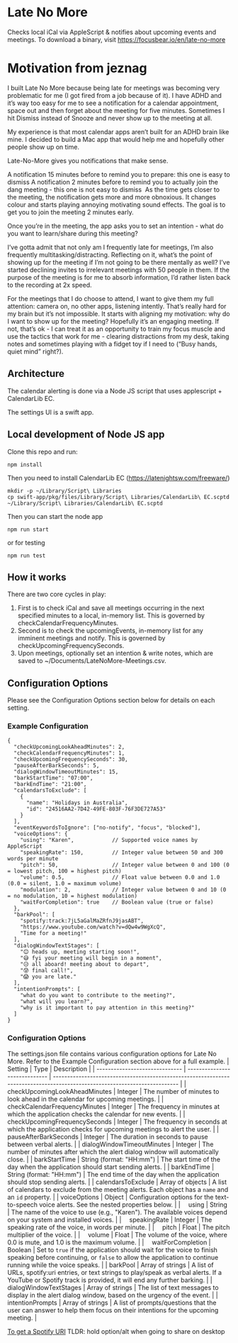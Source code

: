 # Late No More

Checks local iCal via AppleScript & notifies about upcoming events and meetings. To download a binary, visit https://focusbear.io/en/late-no-more

# Motivation from jeznag

I built Late No More because being late for meetings was becoming very problematic for me (I got fired from a job because of it). I have ADHD and it’s way too easy for me to see a notification for a calendar appointment, space out and then forget about the meeting for five minutes. Sometimes I hit Dismiss instead of Snooze and never show up to the meeting at all.

My experience is that most calendar apps aren’t built for an ADHD brain like mine. I decided to build a Mac app that would help me and hopefully other people show up on time.

Late-No-More gives you notifications that make sense.

A notification 15 minutes before to remind you to prepare: this one is easy to dismiss
A notification 2 minutes before to remind you to actually join the dang meeting - this one is not easy to dismiss
‍
As the time gets closer to the meeting, the notification gets more and more obnoxious. It changes colour and starts playing annoying motivating sound effects. The goal is to get you to join the meeting 2 minutes early.

Once you’re in the meeting, the app asks you to set an intention - what do you want to learn/share during this meeting?

I’ve gotta admit that not only am I frequently late for meetings, I’m also frequently multitasking/distracting. Reflecting on it, what’s the point of showing up for the meeting if I’m not going to be there mentally as well? I’ve started declining invites to irrelevant meetings with 50 people in them. If the purpose of the meeting is for me to absorb information, I’d rather listen back to the recording at 2x speed.

‍For the meetings that I do choose to attend, I want to give them my full attention: camera on, no other apps, listening intently. That’s really hard for my brain but it’s not impossible. It starts with aligning my motivation: why do I want to show up for the meeting? Hopefully it’s an engaging meeting. If not, that’s ok - I can treat it as an opportunity to train my focus muscle and use the tactics that work for me - clearing distractions from my desk, taking notes and sometimes playing with a fidget toy if I need to (“Busy hands, quiet mind” right?).

## Architecture

The calendar alerting is done via a Node JS script that uses applescript + CalendarLib EC. 

The settings UI is a swift app.

## Local development of Node JS app

Clone this repo and run:

`npm install`

Then you need to install CalendarLib EC (https://latenightsw.com/freeware/)

```
mkdir -p ~/Library/Script\ Libraries
cp swift-app/pkg/files/Library/Script\ Libraries/CalendarLib\ EC.scptd ~/Library/Script\ Libraries/CalendarLib\ EC.scptd
```

Then you can start the node app

`npm run start`

or for testing

`npm run test`

## How it works

There are two core cycles in play:

1. First is to check iCal and save all meetings occurring in the next specified minutes to a local, in-memory list. This is governed by checkCalendarFrequencyMinutes.
2. Second is to check the upcomingEvents, in-memory list for any imminent meetings and notify. This is governed by checkUpcomingFrequencySeconds.
3. Upon meetings, optionally set an intention & write notes, which are saved to ~/Documents/LateNoMore-Meetings.csv.

## Configuration Options

Please see the Configuration Options section below for details on each setting.

### Example Configuration

```
{
  "checkUpcomingLookAheadMinutes": 2,
  "checkCalendarFrequencyMinutes": 1,
  "checkUpcomingFrequencySeconds": 30,
  "pauseAfterBarkSeconds": 5,
  "dialogWindowTimeoutMinutes": 15,
  "barkStartTime": "07:00",
  "barkEndTime": "21:00",
  "calendarsToExclude": [
    {
      "name": "Holidays in Australia",
      "id": "24516AA2-7D42-49FE-803F-76F3DE727A53"
    }
  ],
  "eventKeywordsToIgnore": ["no-notify", "focus", "blocked"],
  "voiceOptions": {
    "using": "Karen",            // Supported voice names by AppleScript
    "speakingRate": 150,         // Integer value between 50 and 300 words per minute
    "pitch": 50,                 // Integer value between 0 and 100 (0 = lowest pitch, 100 = highest pitch)
    "volume": 0.5,               // Float value between 0.0 and 1.0 (0.0 = silent, 1.0 = maximum volume)
    "modulation": 2,             // Integer value between 0 and 10 (0 = no modulation, 10 = highest modulation)
    "waitForCompletion": true    // Boolean value (true or false)
  },
  "barkPool": [
    "spotify:track:7jL5aGalMaZRfnJ9jasABT",
    "https://www.youtube.com/watch?v=dQw4w9WgXcQ",
    "Time for a meeting!"
  ],
  "dialogWindowTextStages": [
    "😊 heads up, meeting starting soon!",
    "😅 fyi your meeting will begin in a moment",
    "😥 all aboard! meeting about to depart",
    "😰 final call!",
    "😱 you are late."
  ],
  "intentionPrompts": [
    "what do you want to contribute to the meeting?",
    "what will you learn?",
    "why is it important to pay attention in this meeting?"
  ]
}
```

### Configuration Options

The settings.json file contains various configuration options for Late No More. Refer to the Example Configuration section above for a full example.
| Setting | Type | Description |
| ------------------------------ | ----------------------------- | -------------------------------------------------------------------------------------------------------------------------- |
| checkUpcomingLookAheadMinutes | Integer | The number of minutes to look ahead in the calendar for upcoming meetings. |
| checkCalendarFrequencyMinutes | Integer | The frequency in minutes at which the application checks the calendar for new events. |
| checkUpcomingFrequencySeconds | Integer | The frequency in seconds at which the application checks for upcoming meetings to alert the user. |
| pauseAfterBarkSeconds | Integer | The duration in seconds to pause between verbal alerts. |
| dialogWindowTimeoutMinutes | Integer | The number of minutes after which the alert dialog window will automatically close. |
| barkStartTime | String (format: "HH:mm") | The start time of the day when the application should start sending alerts. |
| barkEndTime | String (format: "HH:mm") | The end time of the day when the application should stop sending alerts. |
| calendarsToExclude | Array of objects | A list of calendars to exclude from the meeting alerts. Each object has a `name` and an `id` property. |
| voiceOptions | Object | Configuration options for the text-to-speech voice alerts. See the nested properties below. |
| &emsp;using | String | The name of the voice to use (e.g., "Karen"). The available voices depend on your system and installed voices. |
| &emsp;speakingRate | Integer | The speaking rate of the voice, in words per minute. |
| &emsp;pitch | Float | The pitch multiplier of the voice. |
| &emsp;volume | Float | The volume of the voice, where 0.0 is mute, and 1.0 is the maximum volume. |
| &emsp;waitForCompletion | Boolean | Set to `true` if the application should wait for the voice to finish speaking before continuing, or `false` to allow the application to continue running while the voice speaks. |
| barkPool | Array of strings | A list of URLs, spotify:uri entries, or text strings to play/speak as verbal alerts. If a YouTube or Spotify track is provided, it will end any further barking. |
| dialogWindowTextStages | Array of strings | The list of text messages to display in the alert dialog window, based on the urgency of the event. |
| intentionPrompts | Array of strings | A list of prompts/questions that the user can answer to help them focus on their intentions for the upcoming meeting. |

[To get a Spotify URI](https://community.spotify.com/t5/FAQs/What-s-a-Spotify-URI/ta-p/919201) TLDR: hold option/alt when going to share on desktop
